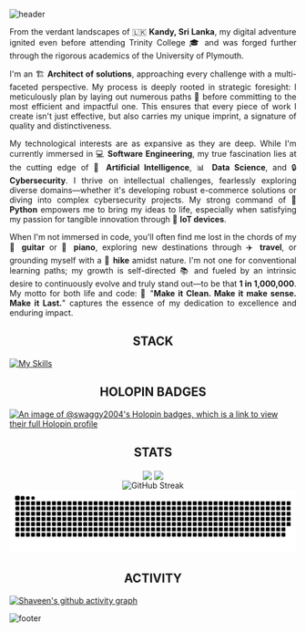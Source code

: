![header](https://capsule-render.vercel.app/api?type=waving&color=gradient&customColorList=9,16,13&section=header&text=Shaveen%20Balasooriya&desc=Software%20Engineer%20|%20System%20Architect%20|%20Solution%20Architect%20|%20%20Cybersecurity%20Enthusiast&descSize=15&descAlignY=94&animation=fadeIn&width=100%)

<!-- ![trophy](https://github-profile-trophy.vercel.app/?username=Shaveen-Balasooriya&theme=dark_lover&rank=-?&column=-1&margin-w=16&margin-h=16&no-bg=true&no-frame=true) -->

<div style="text-align: justify; text-justify: inter-word;">
<p align="justify" style="text-align: justify; text-justify: inter-word;">
From the verdant landscapes of 🇱🇰 <strong>Kandy, Sri Lanka</strong>, my digital adventure ignited even before attending Trinity College 🎓 and was forged further through the rigorous academics of the University of Plymouth.

I'm an 🏗️ <strong>Architect of solutions</strong>, approaching every challenge with a multi-faceted perspective. My process is deeply rooted in strategic foresight: I meticulously plan by laying out numerous paths 🧩 before committing to the most efficient and impactful one. This ensures that every piece of work I create isn't just effective, but also carries my unique imprint, a signature of quality and distinctiveness.

My technological interests are as expansive as they are deep. While I'm currently immersed in 💻 <strong>Software Engineering</strong>, my true fascination lies at the cutting edge of 🤖 <strong>Artificial Intelligence</strong>, 📊 <strong>Data Science</strong>, and 🔒 <strong>Cybersecurity</strong>. I thrive on intellectual challenges, fearlessly exploring diverse domains—whether it's developing robust e-commerce solutions or diving into complex cybersecurity projects. My strong command of 🐍 <strong>Python</strong> empowers me to bring my ideas to life, especially when satisfying my passion for tangible innovation through 🔌 <strong>IoT devices</strong>.

When I'm not immersed in code, you'll often find me lost in the chords of my 🎸 <strong>guitar</strong> or 🎹 <strong>piano</strong>, exploring new destinations through ✈️ <strong>travel</strong>, or grounding myself with a 🥾 <strong>hike</strong> amidst nature. I'm not one for conventional learning paths; my growth is self-directed 📚 and fueled by an intrinsic desire to continuously evolve and truly stand out—to be that <strong>1 in 1,000,000</strong>. My motto for both life and code: 💭 "<strong>Make it Clean. Make it make sense. Make it Last.</strong>" captures the essence of my dedication to excellence and enduring impact.
</p>
</div>

<h2 align="center">STACK</h2>

[![My Skills](https://skillicons.dev/icons?i=html,css,react,flask,django,git,docker,github,aws,mongodb,java,c,bootstrap,tailwind,angular,arduino,azure,bash,cs,debian,elasticsearch,firebase,fastapi,express,figma,jquery,kafka,linux,matlab,mysql,npm,nodejs,php,postman,powershell,py,raspberrypi,redhat,spring,terraform,threejs,ubuntu,vscode,windows,js)](https://skillicons.dev)

<h2 align="center">HOLOPIN BADGES</h2>

[![An image of @swaggy2004's Holopin badges, which is a link to view their full Holopin profile](https://holopin.me/swaggy2004)](https://holopin.io/@swaggy2004)


<h2 align="center">STATS</h2>

<div align="center">
    <img height=200 align="center" src="https://github-readme-stats.vercel.app/api?username=Shaveen-Balasooriya&show=prs_merged,prs_merged_percentage&show_icons=true&theme=ayu-mirage&hide_border=true&custom_title=My%20GitHub%20Stats" />
    <img height=200 align="center" src="https://github-readme-stats.vercel.app/api/top-langs?username=Shaveen-Balasooriya&layout=compact&card_width=320&size_weight=0.5&count_weight=0.5&theme=ayu-mirage&hide_border=true" />
</div>
<div align="center">
    <img align="center" src="https://github-readme-streak-stats.herokuapp.com?user=Shaveen-Balasooriya&theme=ayu-mirage&hide_border=true&short_numbers=true" alt="GitHub Streak" />
</div>
<picture>
  <source media="(prefers-color-scheme: dark)" srcset="https://raw.githubusercontent.com/Shaveen-Balasooriya/Shaveen-Balasooriya/output/github-snake-dark.svg" />
  <source media="(prefers-color-scheme: light)" srcset="https://raw.githubusercontent.com/Shaveen-Balasooriya/Shaveen-Balasooriya/output/github-snake.svg" />
  <img alt="github-snake" src="https://raw.githubusercontent.com/Shaveen-Balasooriya/Shaveen-Balasooriya/output/github-snake.svg" />
</picture>

<h2 align="center">ACTIVITY</h2>

[![Shaveen's github activity graph](https://github-readme-activity-graph.vercel.app/graph?username=Shaveen-Balasooriya&theme=xcode&hide_border=true&custom_title=My%20Contribution%20Graph&radius=8)](https://github.com/ashutosh00710/github-readme-activity-graph)

![footer](https://capsule-render.vercel.app/api?type=waving&color=gradient&customColorList=9,16,13&section=footer)
